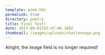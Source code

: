 ```yaml
---
template: poem.hbt
permalink: true
directory: poetry
title: Final Test!
date: 2017-08-01T03:47:00.180Z
thumbnail: /images/uploads/chattanooga.png
---
```

Alright, the image field is no longer required!


